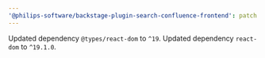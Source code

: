```yaml
---
'@philips-software/backstage-plugin-search-confluence-frontend': patch
---
```


Updated dependency `@types/react-dom` to `^19`.
Updated dependency `react-dom` to `^19.1.0`.
